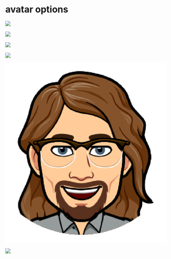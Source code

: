 # avatar options

![](bishop-avatar-small.jpg)

![](dayne-avatar-bw_posterized-sm.png)

![](dayne-avatar-bw_posterized.png)

![](dayne-avatar-simple.png)

![](bitmoji-avatar.png)

![](dayne-spotlight.jpg)
